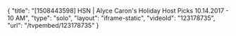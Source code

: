 {
    "title": "[1508443598] HSN | Alyce Caron's Holiday Host Picks 10.14.2017 - 10 AM",
    "type": "solo",
    "layout": "iframe-static",
    "videoId": "123178735",
    "url": "\/tvpembed\/123178735"
}